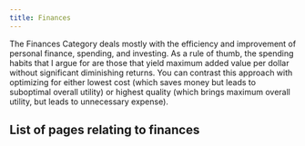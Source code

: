```yaml
---
title: Finances
---
```


The Finances Category deals mostly with the efficiency and improvement of personal finance, spending, and investing. As a rule of thumb, the spending habits that I argue for are those that yield maximum added value per dollar without significant diminishing returns. You can contrast this approach with optimizing for either lowest cost (which saves money but leads to suboptimal overall utility) or highest quality (which brings maximum overall utility, but leads to unnecessary expense).

## List of pages relating to finances